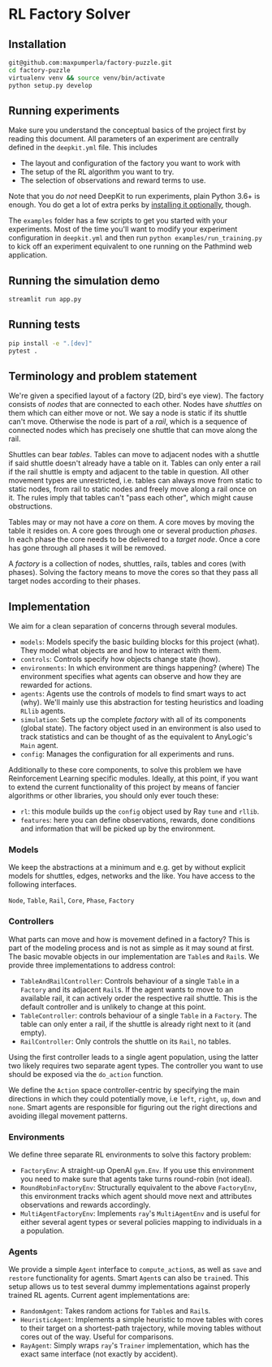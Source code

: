 # RL Factory Solver

## Installation

```bash
git@github.com:maxpumperla/factory-puzzle.git
cd factory-puzzle
virtualenv venv && source venv/bin/activate
python setup.py develop
```

## Running experiments

Make sure you understand the conceptual basics of the project first by reading this document.
All parameters of an experiment are centrally defined in the `deepkit.yml` file. This includes

- The layout and configuration of the factory you want to work with
- The setup of the RL algorithm you want to try.
- The selection of observations and reward terms to use.

Note that you do _not_ need DeepKit to run experiments, plain Python 3.6+ is enough. You do
get a lot of extra perks by [installing it optionally](https://deepkit.ai/download), though.

The `examples` folder has a few scripts to get you started with your experiments. Most of
the time you'll want to modify your experiment configuration in `deepkit.yml` and then run
`python examples/run_training.py` to kick off an experiment equivalent to one running on
the Pathmind web application.

## Running the simulation demo

```bash
streamlit run app.py
```

## Running tests

```bash
pip install -e ".[dev]"
pytest .
```

## Terminology and problem statement

We're given a specified layout of a factory (2D, bird's eye view). The factory consists
of _nodes_ that are connected to each other. Nodes have _shuttles_ on them which can
either move or not. We say a node is static if its shuttle can't move. Otherwise the
node is part of a _rail_, which is a sequence of connected nodes which has precisely
one shuttle that can move along the rail.

Shuttles can bear _tables_. Tables can move to adjacent nodes with a shuttle if said 
shuttle doesn't already have a table on it. Tables can only enter a rail if the rail
shuttle is empty and adjacent to the table in question. All other movement types are
unrestricted, i.e. tables can always move from static to static nodes, from rail to
static nodes and freely move along a rail once on it. The rules imply that tables
can't "pass each other", which might cause obstructions.

Tables may or may not have a _core_ on them. A core moves by moving the table it resides
on. A core goes through one or several production _phases_. In each phase the core 
needs to be delivered to a _target node_. Once a core has gone through all phases it 
will be removed.

A _factory_ is a collection of nodes, shuttles, rails, tables and cores (with phases).
Solving the factory means to move the cores so that they pass all target nodes according
to their phases.

## Implementation

We aim for a clean separation of concerns through several modules.

- `models`: Models specify the basic building blocks for this project (what).
They model what objects are and how to interact with them.
- `controls`: Controls specify how objects change state (how).
- `environments`: In which environment are things happening? (where)
The environment specifies what agents can observe and how
they are rewarded for actions.
- `agents`: Agents use the controls of models to find smart ways to act (why).
We'll mainly use this abstraction for testing heuristics and loading `RLlib` agents.
- `simulation`: Sets up the complete _factory_ with all of its components (global state).
The factory object used in an environment is also used to track statistics and can be thought
of as the equivalent to AnyLogic's `Main` agent.
- `config`: Manages the configuration for all experiments and runs.

Additionally to these core components, to solve this problem we have Reinforcement Learning
specific modules. Ideally, at this point, if you want to extend the current functionality of
this project by means of fancier algorithms or other libraries, you should only ever touch
these:

- `rl`: this module builds up the `config` object used by Ray `tune` and `rllib`.
- `features`: here you can define observations, rewards, done conditions and information that
will be picked up by the environment.

### Models

We keep the abstractions at a minimum and e.g. get by without explicit models for
shuttles, edges, networks and the like. You have access to the following interfaces.

`Node`, `Table`, `Rail`, `Core`, `Phase`, `Factory`

### Controllers

What parts can move and how is movement defined in a factory? This is part of the
modeling process and is not as simple as it may sound at first. The basic movable
objects in our implementation are `Table`s and `Rail`s. We provide three implementations
to address control:

- `TableAndRailController`: Controls behaviour of a single `Table` in a `Factory`
    and its adjacent `Rail`s. If the agent wants to move to an available rail, it can 
    actively order the respective rail shuttle. This is the default controller and
    is unlikely to change at this point.
- `TableController`: controls behaviour of a single `Table` in a `Factory`.
    The table can only enter a rail, if the shuttle is already right next
    to it (and empty).
- `RailController`: Only controls the shuttle on its `Rail`, no tables.

Using the first controller leads to a single agent population, using the latter two
likely requires two separate agent types. The controller you want to use should be
exposed via the `do_action` function.

We define the `Action` space controller-centric by specifying the main directions in
which they could potentially move, i.e `left`, `right`, `up`, `down` and `none`. Smart
agents are responsible for figuring out the right directions and avoiding illegal
movement patterns.

### Environments

We define three separate RL environments to solve this factory problem:

- `FactoryEnv`: A straight-up OpenAI `gym.Env`. If you use this environment you need
to make sure that agents take turns round-robin (not ideal).
- `RoundRobinFactoryEnv`: Structurally equivalent to the above `FactoryEnv`, this environment
tracks which agent should move next and attributes observations and rewards accordingly.
- `MultiAgentFactoryEnv`: Implements `ray`'s `MultiAgentEnv` and is useful for either
several agent types or several policies mapping to individuals in a a population.

### Agents

We provide a simple `Agent` interface to `compute_action`s, as well as `save` and
`restore` functionality for agents. Smart `Agent`s can also be `train`ed. This setup 
allows us to test several dummy implementations against properly trained RL agents. 
Current agent implementations are:

- `RandomAgent`: Takes random actions for `Table`s and `Rail`s.
- `HeuristicAgent`: Implements a simple heuristic to move tables with cores to their
target on a shortest-path trajectory, while moving tables without cores out of the
way. Useful for comparisons.
- `RayAgent`: Simply wraps `ray`'s `Trainer` implementation, which has the exact
same interface (not exactly by accident).

